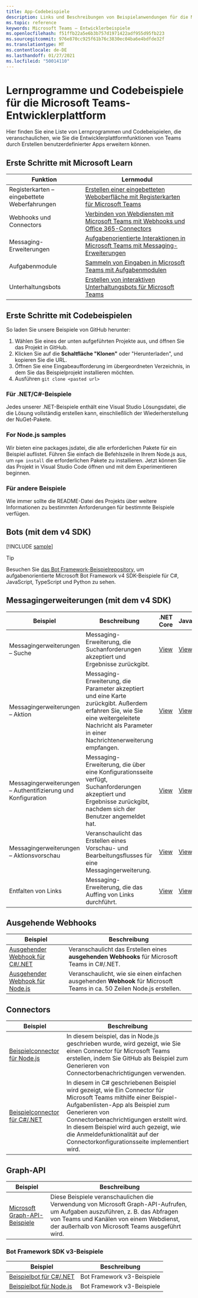```yaml
---
title: App-Codebeispiele
description: Links und Beschreibungen von Beispielanwendungen für die Microsoft Teams-Entwicklerplattform
ms.topic: reference
keywords: Microsoft Teams – Entwicklerbeispiele
ms.openlocfilehash: f51ffb22a5e6b3b757d1971422adf955d95fb223
ms.sourcegitcommit: 976e870cc925f61b76c3830ec04ba6e4bdfde32f
ms.translationtype: MT
ms.contentlocale: de-DE
ms.lasthandoff: 01/27/2021
ms.locfileid: "50014110"
---
```

# <a name="tutorials-and-code-samples-for-the-microsoft-teams-developer-platform"></a>Lernprogramme und Codebeispiele für die Microsoft Teams-Entwicklerplattform

Hier finden Sie eine Liste von Lernprogrammen und Codebeispielen, die veranschaulichen, wie Sie die Entwicklerplattformfunktionen von Teams durch Erstellen benutzerdefinierter Apps erweitern können.

## <a name="getting-started-with-microsoft-learn"></a>Erste Schritte mit Microsoft Learn

| Funktion| Lernmodul|
|--------|-------------|
| Registerkarten – eingebettete Weberfahrungen  |  [Erstellen einer eingebetteten Weboberfläche mit Registerkarten für Microsoft Teams](https://docs.microsoft.com/learn/modules/embedded-web-experiences/) |
| Webhooks und Connectors  |  [Verbinden von Webdiensten mit Microsoft Teams mit Webhooks und Office 365-Connectors](https://docs.microsoft.com/learn/modules/msteams-webhooks-connectors/) |
|Messaging-Erweiterungen  | [Aufgabenorientierte Interaktionen in Microsoft Teams mit Messaging-Erweiterungen](https://docs.microsoft.com/learn/modules/msteams-messaging-extensions/)  |
| Aufgabenmodule |  [Sammeln von Eingaben in Microsoft Teams mit Aufgabenmodulen](https://docs.microsoft.com/learn/modules/msteams-task-modules/) |
| Unterhaltungsbots  | [Erstellen von interaktiven Unterhaltungsbots für Microsoft Teams](https://docs.microsoft.com/learn/modules/msteams-conversation-bots/)  |

## <a name="getting-started-with-code-samples"></a>Erste Schritte mit Codebeispielen

So laden Sie unsere Beispiele von GitHub herunter:

1. Wählen Sie eines der unten aufgeführten Projekte aus, und öffnen Sie das Projekt in GitHub.
2. Klicken Sie auf die **Schaltfläche "Klonen"** oder "Herunterladen", und kopieren Sie die URL.
3. Öffnen Sie eine Eingabeaufforderung im übergeordneten Verzeichnis, in dem Sie das Beispielprojekt installieren möchten.
4. Ausführen `git clone <pasted url>`

### <a name="for-netc-samples"></a>Für .NET/C#-Beispiele

Jedes unserer .NET-Beispiele enthält eine Visual Studio Lösungsdatei, die die Lösung vollständig erstellen kann, einschließlich der Wiederherstellung der NuGet-Pakete.

### <a name="for-nodejs-samples"></a>For Node.js samples

Wir bieten eine packages.jsdatei, die alle erforderlichen Pakete für ein Beispiel auflistet. Führen Sie einfach die Befehlszeile in Ihrem Node.js aus, um `npm install` die erforderlichen Pakete zu installieren. Jetzt können Sie das Projekt in Visual Studio Code öffnen und mit dem Experimentieren beginnen.

### <a name="for-other-samples"></a>Für andere Beispiele

Wie immer sollte die README-Datei des Projekts über weitere Informationen zu bestimmten Anforderungen für bestimmte Beispiele verfügen.

## <a name="bots-using-the-v4-sdk"></a>Bots (mit dem v4 SDK)

[!INCLUDE [sample](~/includes/bots/teams-bot-samples.md)]

>[!TIP]
>Besuchen Sie [das Bot Framework-Beispielrepository,](https://github.com/Microsoft/BotBuilder-Samples) um aufgabenorientierte Microsoft Bot Framework v4 SDK-Beispiele für C#, JavaScript, TypeScript und Python zu sehen.

## <a name="messaging-extensions-using-the-v4-sdk"></a>Messagingerweiterungen (mit dem v4 SDK)

| Beispiel | Beschreibung | .NET Core | JavaScript | Python|
|--------|------------- |---|---|----|
| Messagingerweiterungen – Suche | Messaging-Erweiterung, die Suchanforderungen akzeptiert und Ergebnisse zurückgibt. | [View](https://github.com/microsoft/BotBuilder-Samples/tree/main/samples/csharp_dotnetcore/50.teams-messaging-extensions-search) | [View](https://github.com/microsoft/BotBuilder-Samples/tree/main/samples/javascript_nodejs/50.teams-messaging-extensions-search) | [View](https://github.com/microsoft/BotBuilder-Samples/tree/main/samples/python/50.teams-messaging-extension-search) |
| Messagingerweiterungen – Aktion | Messaging-Erweiterung, die Parameter akzeptiert und eine Karte zurückgibt. Außerdem erfahren Sie, wie Sie eine weitergeleitete Nachricht als Parameter in einer Nachrichtenerweiterung empfangen. | [View](https://github.com/microsoft/BotBuilder-Samples/tree/main/samples/csharp_dotnetcore/51.teams-messaging-extensions-action) | [View](https://github.com/microsoft/BotBuilder-Samples/tree/main/samples/javascript_nodejs/51.teams-messaging-extensions-action) | [View](https://github.com/microsoft/BotBuilder-Samples/tree/main/samples/python/51.teams-messaging-extensions-action) |
| Messagingerweiterungen – Authentifizierung und Konfiguration | Messaging-Erweiterung, die über eine Konfigurationsseite verfügt, Suchanforderungen akzeptiert und Ergebnisse zurückgibt, nachdem sich der Benutzer angemeldet hat. | [View](https://github.com/microsoft/BotBuilder-Samples/tree/main/samples/csharp_dotnetcore/52.teams-messaging-extensions-search-auth-config) | [View](https://github.com/microsoft/BotBuilder-Samples/tree/main/samples/javascript_nodejs/52.teams-messaging-extensions-search-auth-config) |
| Messagingerweiterungen – Aktionsvorschau | Veranschaulicht das Erstellen eines Vorschau- und Bearbeitungsflusses für eine Messagingerweiterung. | [View](https://github.com/microsoft/BotBuilder-Samples/tree/main/samples/csharp_dotnetcore/53.teams-messaging-extensions-action-preview) | [View](https://github.com/microsoft/BotBuilder-Samples/tree/main/samples/javascript_nodejs/53.teams-messaging-extensions-action-preview) | [View](https://github.com/microsoft/BotBuilder-Samples/tree/main/samples/python/53.teams-messaging-extensions-action-preview) |
| Entfalten von Links | Messaging-Erweiterung, die das Auffing von Links durchführt. | [View](https://github.com/microsoft/BotBuilder-Samples/tree/main/samples/csharp_dotnetcore/55.teams-link-unfurling) | [View](https://github.com/microsoft/BotBuilder-Samples/tree/main/samples/javascript_nodejs/55.teams-link-unfurling) | [View](https://github.com/microsoft/BotBuilder-Samples/tree/main/samples/python/55.teams-link-unfurling) |


## <a name="outgoing-webhooks"></a>Ausgehende Webhooks

| Beispiel | Beschreibung
|--------|-------------
| [Ausgehender Webhook für C#/.NET](https://github.com/OfficeDev/microsoft-teams-sample-outgoing-webhook) | Veranschaulicht das Erstellen eines **ausgehenden Webhooks** für Microsoft Teams in C#/.NET.
| [Ausgehender Webhook für Node.js](https://github.com/OfficeDev/msteams-samples-outgoing-webhook-nodejs) | Veranschaulicht, wie sie einen einfachen ausgehenden **Webhook** für Microsoft Teams in ca. 50 Zeilen Node.js erstellen.

## <a name="connectors"></a>Connectors

| Beispiel | Beschreibung
|--------|-------------
| [Beispielconnector für Node.js](https://github.com/OfficeDev/microsoft-teams-sample-connector-nodejs) | In diesem beispiel, das in Node.js geschrieben wurde, wird gezeigt, wie Sie einen Connector für Microsoft Teams erstellen, indem Sie GitHub als Beispiel zum Generieren von Connectorbenachrichtigungen verwenden.
| [Beispielconnector für C#/.NET](https://github.com/OfficeDev/microsoft-teams-sample-connector-csharp) | In diesem in C# geschriebenen Beispiel wird gezeigt, wie Ein Connector für Microsoft Teams mithilfe einer Beispiel-Aufgabenlisten-App als Beispiel zum Generieren von Connectorbenachrichtigungen erstellt wird. In diesem Beispiel wird auch gezeigt, wie die Anmeldefunktionalität auf der Connectorkonfigurationsseite implementiert wird. 

## <a name="graph-api"></a>Graph-API

| Beispiel | Beschreibung
|--------|-------------
| [Microsoft Graph-API-Beispiele](https://github.com/OfficeDev/microsoft-teams-sample-graph) | Diese Beispiele veranschaulichen die Verwendung von Microsoft Graph-API-Aufrufen, um Aufgaben auszuführen, z. B. das Abfragen von Teams und Kanälen von einem Webdienst, der außerhalb von Microsoft Teams ausgeführt wird.

### <a name="bot-framework-sdk-v3-samples"></a>Bot Framework SDK v3-Beispiele

| Beispiel | Beschreibung |
|--------|------------- |
| [Beispielbot für C#/.NET](https://github.com/OfficeDev/BotBuilder-MicrosoftTeams/tree/master/CSharp/Samples/Microsoft.Bot.Connector.Teams.SampleBot) | Bot Framework v3-Beispiele|
| [Beispielbot für Node.js](https://github.com/OfficeDev/BotBuilder-MicrosoftTeams/tree/master/Node/samples) | Bot Framework v3-Beispiele |

